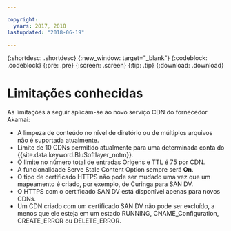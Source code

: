 ```yaml
---

copyright:
  years: 2017, 2018
lastupdated: "2018-06-19"

---
```


{:shortdesc: .shortdesc}
{:new_window: target="_blank"}
{:codeblock: .codeblock}
{:pre: .pre}
{:screen: .screen}
{:tip: .tip}
{:download: .download}

# Limitações conhecidas

As limitações a seguir aplicam-se ao novo serviço CDN do fornecedor Akamai:
* A limpeza de conteúdo no nível de diretório ou de múltiplos arquivos não é suportada atualmente.
* Limite de 10 CDNs permitido atualmente para uma determinada conta do {{site.data.keyword.BluSoftlayer_notm}}.
* O limite no número total de entradas Origens e TTL é 75 por CDN.
* A funcionalidade Serve Stale Content Option sempre será **On**.
* O tipo de certificado HTTPS não pode ser mudado uma vez que um mapeamento é criado, por exemplo, de
Curinga para SAN DV.
* O HTTPS com o certificado SAN DV está disponível apenas para novos CDNs.
* Um CDN criado com um certificado SAN DV não pode ser excluído, a menos que ele esteja em um estado
RUNNING, CNAME_Configuration, CREATE_ERROR ou DELETE_ERROR.
